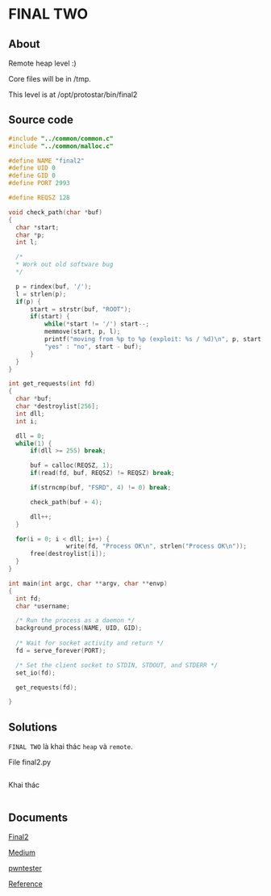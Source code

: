 # FINAL TWO

## About

Remote heap level :)

Core files will be in /tmp.

This level is at /opt/protostar/bin/final2

## Source code

```C
#include "../common/common.c"
#include "../common/malloc.c"

#define NAME "final2"
#define UID 0
#define GID 0
#define PORT 2993

#define REQSZ 128

void check_path(char *buf)
{
  char *start;
  char *p;
  int l;

  /*
  * Work out old software bug
  */

  p = rindex(buf, '/');
  l = strlen(p);
  if(p) {
      start = strstr(buf, "ROOT");
      if(start) {
          while(*start != '/') start--;
          memmove(start, p, l);
          printf("moving from %p to %p (exploit: %s / %d)\n", p, start, start < buf ?
          "yes" : "no", start - buf);
      }
  }
}

int get_requests(int fd)
{
  char *buf;
  char *destroylist[256];
  int dll;
  int i;

  dll = 0;
  while(1) {
      if(dll >= 255) break;

      buf = calloc(REQSZ, 1);
      if(read(fd, buf, REQSZ) != REQSZ) break;

      if(strncmp(buf, "FSRD", 4) != 0) break;

      check_path(buf + 4);     

      dll++;
  }

  for(i = 0; i < dll; i++) {
                write(fd, "Process OK\n", strlen("Process OK\n"));
      free(destroylist[i]);
  }
}

int main(int argc, char **argv, char **envp)
{
  int fd;
  char *username;

  /* Run the process as a daemon */
  background_process(NAME, UID, GID); 
  
  /* Wait for socket activity and return */
  fd = serve_forever(PORT);

  /* Set the client socket to STDIN, STDOUT, and STDERR */
  set_io(fd);

  get_requests(fd);

}
```

## Solutions

`FINAL TWO` là khai thác `heap` và `remote`.

File final2.py

```

```

Khai thác

```

```


## Documents

[Final2](https://www.youtube.com/watch?v=2GVi8_9u5TY&list=PLhixgUqwRTjxglIswKp9mpkfPNfHkzyeN&index=38)

[Medium](https://iphelix.medium.com/exploit-exercises-protostar-final-levels-72875b0c3387)

[pwntester](http://www.pwntester.com/blog/2013/12/26/protostar-final0-3-write-ups/)

[Reference](https://github.com/z3tta/Exploit-Exercises-Protostar)
